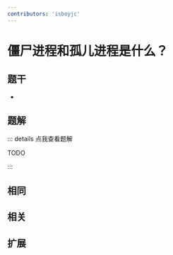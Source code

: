 ```yaml
---
contributors: 'isboyjc'
---
```


# 僵尸进程和孤儿进程是什么？

## 题干

- 



## 题解

::: details 点我查看题解

  TODO

:::



## 相同


## 相关


## 扩展

